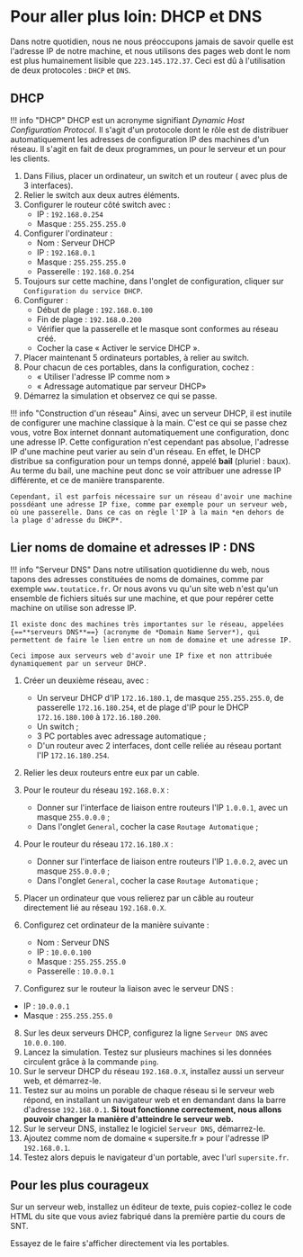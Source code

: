 # Pour aller plus loin: DHCP et DNS

Dans notre quotidien, nous ne nous préoccupons jamais de savoir quelle est l'adresse IP de notre machine, et nous utilisons des pages web dont le nom est plus humainement lisible que `223.145.172.37`. Ceci est dû à l'utilisation de deux protocoles : `DHCP` et `DNS`.

##  DHCP

!!! info "DHCP"
	DHCP est un acronyme signifiant *Dynamic Host Configuration Protocol*. Il s'agit d'un protocole dont le rôle est de distribuer automatiquement les adresses de configuration IP des machines d'un réseau. Il s'agit en fait de deux programmes, un pour le serveur et un pour les clients.

1. Dans Filius, placer un ordinateur, un switch et un routeur ( avec plus de 3 interfaces).
2. Relier le switch aux deux autres éléments.
3. Configurer le routeur côté switch avec :
	* IP : `192.168.0.254`
	* Masque : `255.255.255.0`
4. Configurer l'ordinateur :
	* Nom : Serveur DHCP
	* IP : `192.168.0.1`
	* Masque : `255.255.255.0`
	* Passerelle : `192.168.0.254`
5. Toujours sur cette machine, dans l'onglet de configuration, cliquer sur `Configuration du service DHCP`.
6. Configurer :
	* Début de plage : `192.168.0.100`
	* Fin de plage : `192.168.0.200`
	* Vérifier que la passerelle et le masque sont conformes au réseau créé.
	* Cocher la case &laquo; Activer le service DHCP &raquo;.
7. Placer maintenant 5 ordinateurs portables, à relier au switch.
8. Pour chacun de ces portables, dans la configuration, cochez :
	* &laquo; Utiliser l'adresse IP comme nom &raquo;
	* &laquo; Adressage automatique par serveur DHCP&raquo;
9. Démarrez  la simulation et observez ce qui se passe.

!!! info "Construction d'un réseau"
	Ainsi, avec un serveur DHCP, il est inutile de configurer une machine classique à la main. C'est ce qui se passe chez vous, votre Box internet donnant automatiquement une configuration, donc une adresse IP. Cette configuration n'est cependant pas absolue, l'adresse IP d'une machine peut varier au sein d'un réseau. En effet, le DHCP distribue sa configuration pour un temps donné, appelé **bail** (pluriel : baux). Au terme du bail, une machine peut donc se voir attribuer une adresse IP différente, et ce de manière transparente.
 
	Cependant, il est parfois nécessaire sur un réseau d'avoir une machine possdéant une adresse IP fixe, comme par exemple pour un serveur web, où une passerelle. Dans ce cas on règle l'IP à la main *en dehors de la plage d'adresse du DHCP*.


## Lier noms de domaine et adresses IP : DNS

!!! info "Serveur DNS"
	Dans notre utilisation quotidienne du web, nous tapons des adresses constituées de noms de domaines, comme par exemple `www.toutatice.fr`. Or nous avons vu qu'un site web n'est qu'un ensemble de fichiers situés sur une machine, et que pour repérer cette machine on utilise son adresse IP.
	
	Il existe donc des machines très importantes sur le réseau, appelées {==**serveurs DNS**==} (acronyme de *Domain Name Server*), qui permettent de faire le lien entre un nom de domaine et une adresse IP.
	
	Ceci impose aux serveurs web d'avoir une IP fixe et non attribuée dynamiquement par un serveur DHCP.
 

1. Créer un deuxième réseau, avec :
	* Un serveur DHCP d'IP `172.16.180.1`, de masque `255.255.255.0`, de passerelle `172.16.180.254`, et de plage d'IP pour le DHCP `172.16.180.100` à `172.16.180.200`.
	*  Un switch ;
	*  3 PC portables avec adressage automatique ;
	*  D'un routeur avec 2 interfaces, dont celle reliée au réseau portant l'IP `172.16.180.254`.

2. Relier les deux routeurs entre eux par un cable.
3. Pour le routeur du réseau `192.168.0.X` :
	* Donner sur l'interface de liaison entre routeurs l'IP `1.0.0.1`, avec un masque `255.0.0.0` ;
	* Dans l'onglet `General`, cocher la case `Routage Automatique` ;
	
4. Pour le routeur du réseau `172.16.180.X` :
	* Donner sur l'interface de liaison entre routeurs l'IP `1.0.0.2`, avec un masque `255.0.0.0` ;
	* Dans l'onglet `General`, cocher la case `Routage Automatique` ;
	
5. Placer un ordinateur que vous relierez par un câble au routeur directement lié au réseau `192.168.0.X`.
6. Configurez cet ordinateur de la manière suivante :
	* Nom : Serveur DNS
	* IP : `10.0.0.100`
	* Masque : `255.255.255.0`
	* Passerelle : `10.0.0.1`
7. Configurez sur le routeur la liaison avec le serveur DNS :
 * IP : `10.0.0.1`
 * Masque : `255.255.255.0`
8. Sur les deux serveurs DHCP, configurez la ligne `Serveur DNS` avec `10.0.0.100`.
9. Lancez la simulation. Testez sur plusieurs machines si les données circulent grâce à la commande `ping`.
10. Sur le serveur DHCP du réseau `192.168.0.X`, installez aussi un serveur web, et démarrez-le.
11. Testez sur au moins un porable de chaque réseau si le serveur web répond, en installant un navigateur web et en demandant dans la barre d'adresse `192.168.0.1`.
	**Si tout fonctionne correctement, nous allons pouvoir changer la manière d'atteindre le serveur web.**
12. Sur le serveur DNS, installez le logiciel `Serveur DNS`, démarrez-le.
13. Ajoutez comme nom de domaine &laquo; supersite.fr &raquo; pour l'adresse IP `192.168.0.1`.
14. Testez alors depuis le navigateur d'un portable, avec l'url `supersite.fr`.

## Pour les plus courageux

Sur un serveur web, installez un éditeur de texte, puis copiez-collez le code HTML du site que vous aviez fabriqué dans la première partie du cours de SNT.

Essayez de le faire s'afficher directement via les portables.


